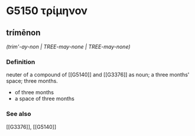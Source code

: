 # G5150 τρίμηνον

## trímēnon

_(trim'-ay-non | TREE-may-none | TREE-may-none)_

### Definition

neuter of a compound of [[G5140]] and [[G3376]] as noun; a three months' space; three months.

- of three months
- a space of three months

### See also

[[G3376]], [[G5140]]

